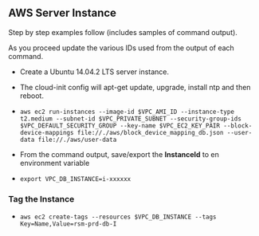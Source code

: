 ## AWS Server Instance

Step by step examples follow (includes samples of command output).

As you proceed update the various IDs used from the output of each command.

- Create a Ubuntu 14.04.2 LTS server instance.
- The cloud-init config will apt-get update, upgrade, install ntp and then reboot.
- `aws ec2 run-instances --image-id $VPC_AMI_ID --instance-type t2.medium --subnet-id $VPC_PRIVATE_SUBNET --security-group-ids $VPC_DEFAULT_SECURITY_GROUP --key-name $VPC_EC2_KEY_PAIR --block-device-mappings file://./aws/block_device_mapping_db.json --user-data file://./aws/user-data`

- From the command output, save/export the **InstanceId** to en environment variable
- `export VPC_DB_INSTANCE=i-xxxxxx`

### Tag the Instance
- `aws ec2 create-tags --resources $VPC_DB_INSTANCE --tags Key=Name,Value=rsm-prd-db-I`
